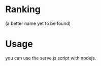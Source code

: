 # Ranking

(a better name yet to be found)

# Usage

you can use the serve.js script with nodejs.


